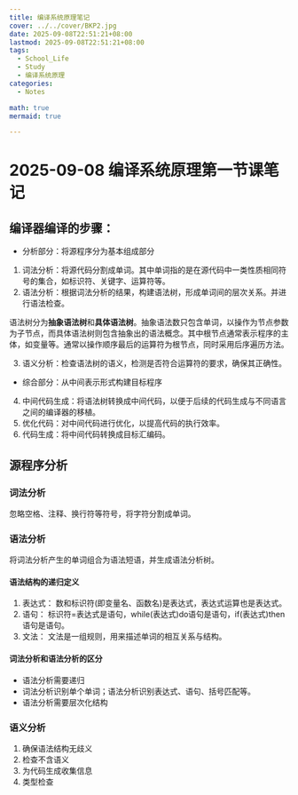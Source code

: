```yaml
---
title: 编译系统原理笔记
cover: ../../cover/BKP2.jpg
date: 2025-09-08T22:51:21+08:00
lastmod: 2025-09-08T22:51:21+08:00
tags:
  - School_Life
  - Study
  - 编译系统原理
categories:
  - Notes

math: true
mermaid: true

---
```

# 2025-09-08 编译系统原理第一节课笔记

## 编译器编译的步骤：

- 分析部分：将源程序分为基本组成部分

1. 词法分析：将源代码分割成单词。其中单词指的是在源代码中一类性质相同符号的集合，如标识符、关键字、运算符等。
2. 语法分析：根据词法分析的结果，构建语法树，形成单词间的层次关系。并进行语法检查。

语法树分为**抽象语法树**和**具体语法树**。抽象语法数只包含单词，以操作为节点参数为子节点，而具体语法树则包含抽象出的语法概念。其中根节点通常表示程序的主体，如变量等。通常以操作顺序最后的运算符为根节点，同时采用后序遍历方法。

3. 语义分析：检查语法树的语义，检测是否符合运算符的要求，确保其正确性。

- 综合部分：从中间表示形式构建目标程序

4. 中间代码生成：将语法树转换成中间代码，以便于后续的代码生成与不同语言之间的编译器的移植。
5. 优化代码：对中间代码进行优化，以提高代码的执行效率。
6. 代码生成：将中间代码转换成目标汇编码。

## 源程序分析

### 词法分析

忽略空格、注释、换行符等符号，将字符分割成单词。

### 语法分析

将词法分析产生的单词组合为语法短语，并生成语法分析树。

#### 语法结构的递归定义

1. 表达式：
数和标识符(即变量名、函数名)是表达式，表达式运算也是表达式。
2. 语句：
标识符=表达式是语句，while(表达式)do语句是语句，if(表达式)then语句是语句。
3. 文法：
  文法是一组规则，用来描述单词的相互关系与结构。

#### 词法分析和语法分析的区分

- 语法分析需要递归
- 词法分析识别单个单词；语法分析识别表达式、语句、括号匹配等。
- 语法分析需要层次化结构

### 语义分析

1. 确保语法结构无歧义
2. 检查不含语义
3. 为代码生成收集信息
4. 类型检查